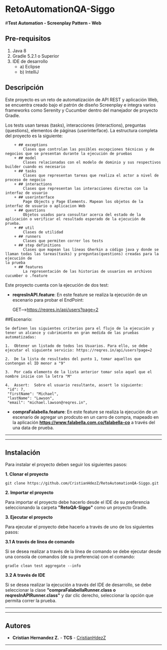 # RetoAutomationQA-Siggo
#**Test Automation - Screenplay Pattern - Web**

## Pre-requisitos
1. Java 8
2. Gradle 5.2.1 o Superior
3. IDE de desarrollo
	- a) Eclipse 
	- b) IntelliJ

## Descripción

Este proyecto es un reto de automatización de API REST y aplicación Web, se encuentra creado bajo el patrón de diseño Screenplay e integra varios frameworks como Serenity y Cucumber dentro del manejador de proyecto Gradle.

Los tests usan tareas (tasks), interacciones (interactions), preguntas (questions), elementos de páginas (userinterface). La estructura completa del proyecto es la siguiente:
```
    + ## exceptions
        Clases que controlan las posibles excepciones técnicas y de negocios que se presentan durante la ejecución de pruebas
    + ## model
        Clases relacionadas con el modelo de dominio y sus respectivos builder cuando es necesario
    + ## tasks
        Clases que representan tareas que realiza el actor a nivel de proceso de negocio
    + ## interactions
        Clases que representan las interacciones directas con la interfaz de usuario
    + ## userinterface
        Page Objects y Page Elements. Mapean los objetos de la interfaz de usuario o aplicacion Web
    + ## questions
        Objetos usados para consultar acerca del estado de la aplicación o verificar el resultado esperado de la ejecución de prueba.
    + ## util
        Clases de utilidad
    + ## runners
        Clases que permiten correr los tests
    + ## step definitions
        Clases que mapean las líneas Gherkin a código java y donde se llaman todas las tareas(tasks) y preguntas(questions) creadas para la ejecución de 
la prueba
    + ## features
        La representación de las historias de usuarios en archivos cucumber o .feature
```


  
Este proyecto cuenta con la ejecución de dos test: 
  
  - **reqresInAPI.feature**: En este feature se realiza la ejecución de un escenario para probar el EndPoint: 
  	
  	GET-->https://reqres.in/api/users?page=2
	
        
	



  ##Escenario:
   
    Se definen los siguientes criterios para el flujo de la ejecución y tener un alcance y cubrimiento en gran medida de las pruebas automatizadas:    
    
    1.	Obtener un listado de todos los Usuarios. Para ello, se debe ejecutar el siguiente servicio: https://reqres.in/api/users?page=2

    2.	De la lista de resultados del punto 1, tomar aquellos que contengan el ID menor a "9"

    3.	Por cada elemento de la lista anterior tomar solo aquel que el nombre inicie con la letra "M"  

    4.	Assert:  Sobre el usuario resultante, assert lo siguiente:
     "id": 7,
     "firstName": "Michael",
     "lastName": "Lawson",
     "email": "michael.lawson@reqres.in",
  
    


- **compraFalabella.feature**: En este feature se realiza la ejecución de un escenario de agregar un prodcuto en un carro de compra, mapeado en la aplicación    **https://www.falabella.com.co/falabella-co** a través del una data de prueba. 

---
  
---
## Instalación

Para instalar el proyecto deben seguir los siguientes pasos:
  
**1. Clonar el proyecto**

```
git clone https://github.com/CristianHdezZ/RetoAutomationQA-Siggo.git
```

**2. Importar el proyecto**
  
Para importar el proyecto debe hacerlo desde el IDE de su preferencia seleccionando la carpeta **"RetoQA-Siggo"** como un proyecto Gradle. 
  
  
**3. Ejecutar el proyecto** 

Para ejecutar el proyecto debe hacerlo a través de uno de los siguientes pasos: 
  
**3.1 A través de línea de comando**
  
Si se desea realizar a través de la línea de comando se debe ejecutar desde una consola de comandos (de su preferencia) con el comando: 

```
gradle clean test aggregate --info
```
  
**3.2 A través de IDE** 
  
Si se desea realizar la ejecución a través del IDE de desarrollo, se debe seleccionar la clase **"compraFalabellaRunner.class o reqresInAPIRunner.class"** y dar clic derecho, seleccionar la opción que permita correr la prueba. 
  
---
  
---
## ️Autores
* **Cristian Hernandez Z.** - **TCS** - [CristianHdezZ](https://github.com/CristianHdezZ/)
---

